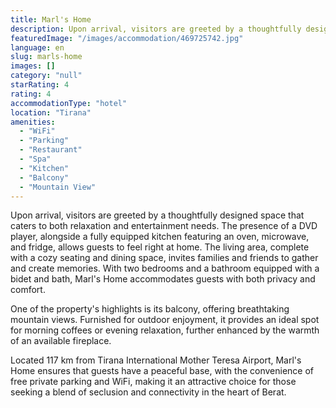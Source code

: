 ```yaml
---
title: Marl's Home
description: Upon arrival, visitors are greeted by a thoughtfully designed space that caters to both relaxation and entertainment needs. The presence of a DVD player, alongs
featuredImage: "/images/accommodation/469725742.jpg"
language: en
slug: marls-home
images: []
category: "null"
starRating: 4
rating: 4
accommodationType: "hotel"
location: "Tirana"
amenities:
  - "WiFi"
  - "Parking"
  - "Restaurant"
  - "Spa"
  - "Kitchen"
  - "Balcony"
  - "Mountain View"
---
```


Upon arrival, visitors are greeted by a thoughtfully designed space that caters to both relaxation and entertainment needs. The presence of a DVD player, alongside a fully equipped kitchen featuring an oven, microwave, and fridge, allows guests to feel right at home. The living area, complete with a cozy seating and dining space, invites families and friends to gather and create memories. With two bedrooms and a bathroom equipped with a bidet and bath, Marl's Home accommodates guests with both privacy and comfort.

One of the property's highlights is its balcony, offering breathtaking mountain views. Furnished for outdoor enjoyment, it provides an ideal spot for morning coffees or evening relaxation, further enhanced by the warmth of an available fireplace.

Located 117 km from Tirana International Mother Teresa Airport, Marl's Home ensures that guests have a peaceful base, with the convenience of free private parking and WiFi, making it an attractive choice for those seeking a blend of seclusion and connectivity in the heart of Berat.

